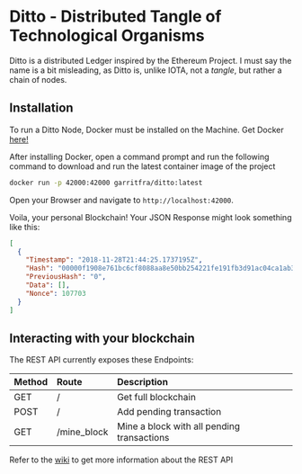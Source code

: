 # Ditto - Distributed Tangle of Technological Organisms

Ditto is a distributed Ledger inspired by the Ethereum Project. I must say the name is a bit misleading, as Ditto is, unlike IOTA, not a _tangle_, but rather a chain of nodes.

## Installation

To run a Ditto Node, Docker must be installed on the Machine. Get Docker [here!](https://docs.docker.com/install/)

After installing Docker, open a command prompt and run the following command to download and run the latest container image of the project

```bash
docker run -p 42000:42000 garritfra/ditto:latest
```

Open your Browser and navigate to `http://localhost:42000`.

Voila, your personal Blockchain! Your JSON Response might look something like this:

```json
[
  {
    "Timestamp": "2018-11-28T21:44:25.1737195Z",
    "Hash": "00000f1908e761bc6cf8088aa8e50bb254221fe191fb3d91ac04ca1ab3da2847",
    "PreviousHash": "0",
    "Data": [],
    "Nonce": 107703
  }
]
```

## Interacting with your blockchain

The REST API currently exposes these Endpoints:

| Method | Route       | Description                                |
| :----- | :---------- | :----------------------------------------- |
| GET    | /           | Get full blockchain                        |
| POST   | /           | Add pending transaction                    |
| GET    | /mine_block | Mine a block with all pending transactions |

Refer to the [wiki](https://github.com/garritfra/blockchain-project/wiki) to get more information about the REST API
